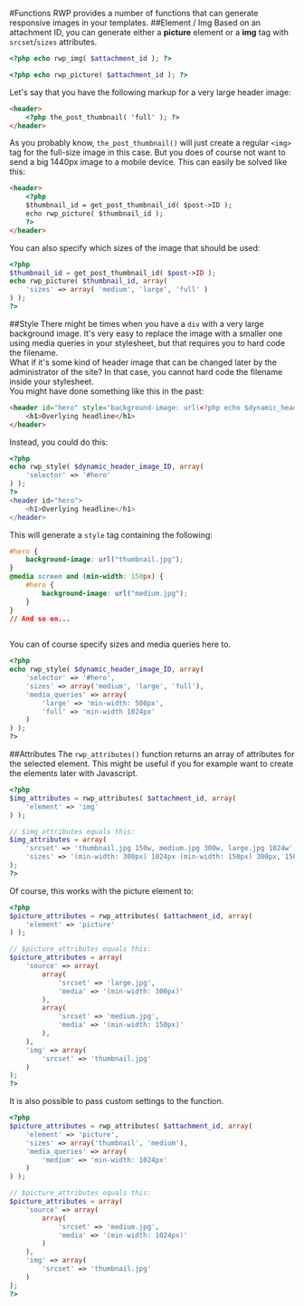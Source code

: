 #Functions 
RWP provides a number of functions that can generate responsive images in your templates. 
##Element / Img
Based on an attachment ID, you can generate either a **picture** element or a **img** tag with ``srcset``/``sizes`` attributes.

````php
<?php echo rwp_img( $attachment_id ); ?>
````
 
````php
<?php echo rwp_picture( $attachment_id ); ?>
````

Let's say that you have the following markup for a very large header image:

````html
<header>
	<?php the_post_thumbnail( 'full' ); ?>
</header>
````

As you probably know, ``the_post_thumbnail()`` will just create a regular ``<img>`` tag for the full-size image in this case. 
But you does of course not want to send a big 1440px image to a mobile device. This can easily be solved like this:

````html
<header>
	<?php
	$thumbnail_id = get_post_thumbnail_id( $post->ID );
	echo rwp_picture( $thumbnail_id );
	?>
</header>
````

You can also specify which sizes of the image that should be used:

````php
<?php 
$thumbnail_id = get_post_thumbnail_id( $post->ID );
echo rwp_picture( $thumbnail_id, array(
	'sizes' => array( 'medium', 'large', 'full' )
) ); 
?>
````

##Style
There might be times when you have a ``div`` with a very large background image. It's very easy to replace the image with a smaller one using media queries in your stylesheet, but that requires you to hard code the filename.  
What if it's some kind of header image that can be changed later by the administrator of the site? In that case, you cannot hard code the filename inside your stylesheet.  
You might have done something like this in the past:

````html
<header id="hero" style="background-image: url(<?php echo $dynamic_header_image;?>)">
	<h1>Overlying headline</h1>
</header>
````

Instead, you could do this:

````php
<?php
echo rwp_style( $dynamic_header_image_ID, array(
	'selector' => '#hero'
) );
?>
<header id="hero">
	<h1>Overlying headline</h1>
</header>
````

This will generate a ``style`` tag containing the following:

````css
#hero {
	background-image: url("thumbnail.jpg");
}
@media screen and (min-width: 150px) {
	#hero {
		background-image: url("medium.jpg");
	}
} 
// And so on...
	
````

You can of course specify sizes and media queries here to.

````php
<?php
echo rwp_style( $dynamic_header_image_ID, array(
	'selector' => '#hero',
	'sizes' => array('medium', 'large', 'full'),
	'media_queries' => array(
		'large' => 'min-width: 500px',
		'full' => 'min-width 1024px'
	)
) );
?>
````
##Attributes
The ``rwp_attributes()`` function returns an array of attributes for the selected element. This might be 
useful if you for example want to create the elements later with Javascript.

````php
<?php
$img_attributes = rwp_attributes( $attachment_id, array(
	'element' => 'img'
) );

// $img_attributes equals this:
$img_attributes = array(
	'srcset' => 'thumbnail.jpg 150w, medium.jpg 300w, large.jpg 1024w',
	'sizes' => '(min-width: 300px) 1024px (min-width: 150px) 300px, 150px'
);
?>
````

Of course, this works with the picture element to:

````php
<?php
$picture_attributes = rwp_attributes( $attachment_id, array(
	'element' => 'picture'
) );

// $picture_attributes equals this:
$picture_attributes = array(
	'source' => array(
		array(
			'srcset' => 'large.jpg',
			'media' => '(min-width: 300px)'
		),
		array(
			'srcset' => 'medium.jpg',
			'media' => '(min-width: 150px)'
		),
	),
	'img' => array(
		'srcset' => 'thumbnail.jpg'
	)
);
?>
````

It is also possible to pass custom settings to the function.

````php
<?php
$picture_attributes = rwp_attributes( $attachment_id, array(
	'element' => 'picture',
	'sizes' => array('thumbnail', 'medium'),
	'media_queries' => array(
		'medium' => 'min-width: 1024px'
	)
) );

// $picture_attributes equals this:
$picture_attributes = array(
	'source' => array(
		array(
			'srcset' => 'medium.jpg',
			'media' => '(min-width: 1024px)'
		)
	),
	'img' => array(
		'srcset' => 'thumbnail.jpg'
	)
);
?>
````